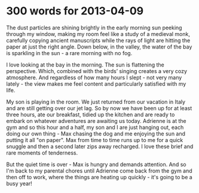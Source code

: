 # 300 words for 2013-04-09

The dust particles are shining brightly in the early morning sun peeking through my window, making my room feel like a study of a medieval monk, carefully copying ancient manuscripts while the rays of light are hitting the paper at just the right angle. Down below, in the valley, the water of the bay is sparkling in the sun -  a rare morning with no fog.

I love looking at the bay in the morning. The sun is flattening the perspective. Which, combined with the birds’ singing creates a very cozy atmosphere. And regardless of how many hours I slept - not very many lately - the view makes me feel content and particularly satisfied with my life.

My son is playing in the room. We just returned from our vacation in Italy and are still getting over our jet lag. So by now we have been up for at least three hours, ate our breakfast, tidied up the kitchen and are ready to embark on whatever adventures are awaiting us today. Adrienne is at the gym and so this hour and a half, my son and I are just hanging out, each doing our own thing - Max chasing the dog and me enjoying the sun and putting it all "on paper". Max from time to time runs up to me for a quick snuggle and then a second later zips away recharged. I love these brief and rare moments of tenderness.

But the quiet time is over - Max is hungry and demands attention. And so I'm back to my parental chores until Adrienne come back from the gym and then off to work, where the things are heating up quickly - it's going to be a busy year!